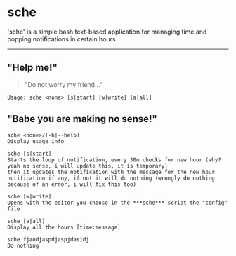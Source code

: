 # sche
'sche' is a simple bash text-based application for managing time and popping 
notifications in certain hours
___
## "Help me!"
> "Do not worry my friend..."

```Usage: sche <none> [s|start] [w|write] [a|all]```

## "Babe you are making no sense!"
```
sche <none>/[-h|--help]
Display usage info
```

```
sche [s|start]
Starts the loop of notification, every 30m checks for new hour (why? yeah no sense, i will update this, it is temporary)
then it updates the notification with the message for the new hour notification if any, if not it will do nothing (wrongly do nothing because of an error, i will fix this too)
```

```
sche [w|write]
Opens with the editor you choose in the ***sche*** script the "config" file
```

```
sche [a|all]
Display all the hours [time:message] 
```

```
sche fjaodjaspdjaspjdasidj
Do nothing
```
